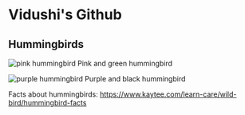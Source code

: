 <h1 id="custom-id">Vidushi's Github</h1>
<h2 id="custom-id">Hummingbirds</h2>


![pink hummingbird](https://user-images.githubusercontent.com/91553907/135554935-1ba03010-f536-489a-92b9-390d8108a1b1.jpeg)
Pink and green hummingbird

![purple hummingbird](https://user-images.githubusercontent.com/91553907/135554951-2e0c8381-e77b-4b3a-b276-0b50743fd604.jpeg)
Purple and black hummingbird

Facts about hummingbirds: https://www.kaytee.com/learn-care/wild-bird/hummingbird-facts
